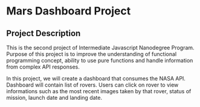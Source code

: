 # Mars Dashboard Project

## Project Description

This is the second project of Intermediate Javascript Nanodegree Program. 
Purpose of this project is to improve the understanding of functional  
programming concept, ability to use pure functions and handle information from complex API responses.

In this project, we will create a dashboard that consumes the NASA API. Dashboard will contain list of rovers. Users can click on rover to view informations such as the most recent images taken by that rover, status of mission, launch date and landing date.
